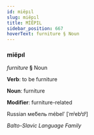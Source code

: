 ```yaml
---
id: miëpıl
slug: miëpıl
title: MİËPIL
sidebar_position: 667
hoverText: furniture § Noun
---
```


### miëpıl

*furniture* **§** Noun

**Verb**: to be furniture

**Noun**: furniture

**Modifier**: furniture-related

Russian ме́бель mébelʹ [ˈmʲebʲɪlʲ]

*Balto-Slavic Language Family*
